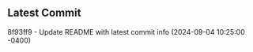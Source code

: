 
## Latest Commit
8f93ff9 - Update README with latest commit info (2024-09-04 10:25:00 -0400) <Yunxi-Zhou>
